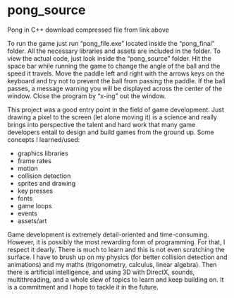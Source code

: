 # pong_source
Pong in C++
download compressed file from link above

To run the game just run “pong_file.exe” located inside the “pong_final” folder.  All the necessary libraries and assets are included in the folder.  To view the actual code, just look inside the “pong_source” folder.  Hit the space bar while running the game to change the angle of the ball and the speed it travels.  Move the paddle left and right with the arrows keys on the keyboard and try not to prevent the ball from passing the paddle.  If the ball passes, a message warning you will be displayed across the center of the window.  Close the program by “x-ing” out the window.

This project was a good entry point in the field of game development.  Just drawing a pixel to the screen (let alone moving it) is a science and really brings into perspective the talent and hard work that many game developers entail to design and build games from the ground up. 
Some concepts I learned/used:
-	graphics libraries
-	frame rates
-	motion
-	collision detection
-	sprites and drawing
-	key presses
-	fonts
-	game loops
-	events
-	assets/art

Game development is extremely detail-oriented and time-consuming.  However, it is possibly the most rewarding form of programming.  For that, I respect it dearly.  There is much to learn and this is not even scratching the surface.  I have to brush up on my physics (for better collision detection and animations) and my maths (trigonometry, calculus, linear algebra).  Then there is artificial intelligence, and using 3D with DirectX, sounds, multithreading, and a whole slew of topics to learn and keep building on.  It is a commitment and I hope to tackle it in the future.
